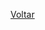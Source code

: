 <a href="https://github.com/PFLOA/Digital-Innovation-One/tree/main/Projetos/Crie%20seu%20gerenciador%20de%20salas%20de%20reuni%C3%B5es%20com%20Java%20e%20Angular">Voltar</a>
